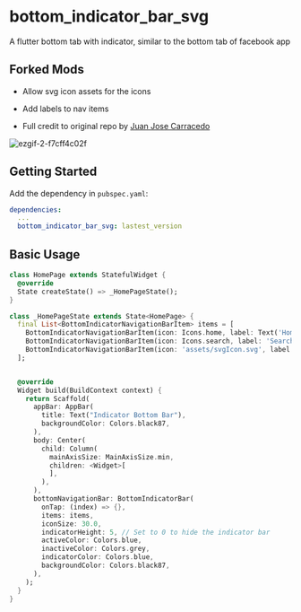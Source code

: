# bottom_indicator_bar_svg

A flutter bottom tab with indicator, similar to the bottom tab of facebook app

## Forked Mods

- Allow svg icon assets for the icons

- Add labels to nav items

- Full credit to original repo by [Juan Jose Carracedo](https://github.com/DonsWayo)

![ezgif-2-f7cff4c02f](https://user-images.githubusercontent.com/4716711/150628594-1f1e96db-4bec-4809-977f-245a6fc546fc.gif "bottom_indicator_bar_svg")

## Getting Started

Add the dependency in `pubspec.yaml`:

```yaml
dependencies:
  ...
  bottom_indicator_bar_svg: lastest_version
```

## Basic Usage


```dart
class HomePage extends StatefulWidget {
  @override
  State createState() => _HomePageState();
}

class _HomePageState extends State<HomePage> {
  final List<BottomIndicatorNavigationBarItem> items = [
    BottomIndicatorNavigationBarItem(icon: Icons.home, label: Text('Home')),
    BottomIndicatorNavigationBarItem(icon: Icons.search, label: 'Search'),
    BottomIndicatorNavigationBarItem(icon: 'assets/svgIcon.svg', label: 'Svg', iconSize: 28),
  ];


  @override
  Widget build(BuildContext context) {
    return Scaffold(
      appBar: AppBar(
        title: Text("Indicator Bottom Bar"),
        backgroundColor: Colors.black87,
      ),
      body: Center(
        child: Column(
          mainAxisSize: MainAxisSize.min,
          children: <Widget>[
          ],
        ),
      ),
      bottomNavigationBar: BottomIndicatorBar(
        onTap: (index) => {},
        items: items,
        iconSize: 30.0,
        indicatorHeight: 5, // Set to 0 to hide the indicator bar
        activeColor: Colors.blue,
        inactiveColor: Colors.grey,
        indicatorColor: Colors.blue,
        backgroundColor: Colors.black87,
      ),
    );
  }
}
```
